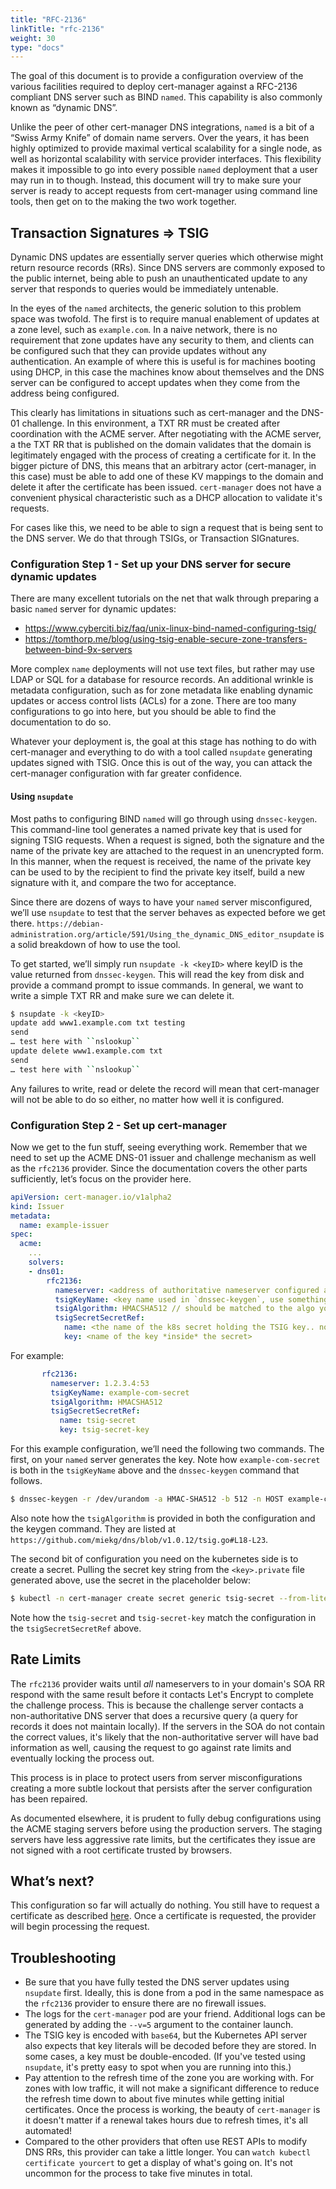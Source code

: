 ```yaml
---
title: "RFC-2136"
linkTitle: "rfc-2136"
weight: 30
type: "docs"
---
```


The goal of this document is to provide a configuration overview of the various
facilities required to deploy cert-manager against a RFC-2136 compliant DNS
server such as BIND `named`. This capability is also commonly known as “dynamic
DNS”.

Unlike the peer of other cert-manager DNS integrations, `named` is a bit of a
“Swiss Army Knife” of domain name servers. Over the years, it has been highly
optimized to provide maximal vertical scalability for a single node, as well as
horizontal scalability with service provider interfaces. This flexibility makes
it impossible to go into every possible `named` deployment that a user may run
in to though. Instead, this document will try to make sure your server is ready
to accept requests from cert-manager using command line tools, then get on to
the making the two work together.

## Transaction Signatures ⇒ TSIG

Dynamic DNS updates are essentially server queries which otherwise might return
resource records (RRs). Since DNS servers are commonly exposed to the public
internet, being able to push an unauthenticated update to any server that
responds to queries would be immediately untenable.

In the eyes of the `named` architects, the generic solution to this problem
space was twofold. The first is to require manual enablement of updates at a
zone level, such as `example.com`. In a naive network, there is no requirement
that zone updates have any security to them, and clients can be configured such
that they can provide updates without any authentication. An example of where
this is useful is for machines booting using DHCP, in this case the machines
know about themselves and the DNS server can be configured to accept updates
when they come from the address being configured.

This clearly has limitations in situations such as cert-manager and the DNS-01
challenge. In this environment, a TXT RR must be created after coordination with
the ACME server. After negotiating with the ACME server, a the TXT RR that is
published on the domain validates that the domain is legitimately engaged with
the process of creating a certificate for it. In the bigger picture of DNS, this
means that an arbitrary actor (cert-manager, in this case) must be able to add
one of these KV mappings to the domain and delete it after the certificate has
been issued. `cert-manager` does not have a convenient physical characteristic
such as a DHCP allocation to validate it's requests.

For cases like this, we need to be able to sign a request that is being sent to
the DNS server. We do that through TSIGs, or Transaction SIGnatures.

### Configuration Step 1 - Set up your DNS server for secure dynamic updates

There are many excellent tutorials on the net that walk through
preparing a basic `named` server for dynamic updates:

-  https://www.cyberciti.biz/faq/unix-linux-bind-named-configuring-tsig/
-  https://tomthorp.me/blog/using-tsig-enable-secure-zone-transfers-between-bind-9x-servers

More complex `name` deployments will not use text files, but rather may use LDAP
or SQL for a database for resource records. An additional wrinkle is metadata
configuration, such as for zone metadata like enabling dynamic updates or access
control lists (ACLs) for a zone.  There are too many configurations to go into
here, but you should be able to find the documentation to do so.

Whatever your deployment is, the goal at this stage has nothing to do with
cert-manager and everything to do with a tool called `nsupdate` generating
updates signed with TSIG. Once this is out of the way, you can attack the
cert-manager configuration with far greater confidence.

#### Using `nsupdate`

Most paths to configuring BIND `named` will go through using `dnssec-keygen`.
This command-line tool generates a named private key that is used for signing
TSIG requests. When a request is signed, both the signature and the name of the
private key are attached to the request in an unencrypted form.  In this manner,
when the request is received, the name of the private key can be used to by the
recipient to find the private key itself, build a new signature with it, and
compare the two for acceptance.

Since there are dozens of ways to have your `named` server misconfigured, we’ll
use `nsupdate` to test that the server behaves as expected before we get there.
`https://debian-administration.org/article/591/Using_the_dynamic_DNS_editor_nsupdate`
is a solid breakdown of how to use the tool.

To get started, we’ll simply run `nsupdate -k <keyID>` where keyID is the value
returned from `dnssec-keygen`. This will read the key from disk and provide a
command prompt to issue commands. In general, we want to write a simple TXT RR
and make sure we can delete it.

```bash
$ nsupdate -k <keyID>
update add www1.example.com txt testing
send
… test here with ``nslookup``
update delete www1.example.com txt
send
… test here with ``nslookup``
```

Any failures to write, read or delete the record will mean that cert-manager
will not be able to do so either, no matter how well it is configured.

### Configuration Step 2 - Set up cert-manager

Now we get to the fun stuff, seeing everything work. Remember that we need to
set up the ACME DNS-01 issuer and challenge mechanism as well as the `rfc2136`
provider. Since the documentation covers the other parts sufficiently, let’s
focus on the provider here.

```yaml
apiVersion: cert-manager.io/v1alpha2
kind: Issuer
metadata:
  name: example-issuer
spec:
  acme:
    ...
    solvers:
    - dns01:
        rfc2136:
          nameserver: <address of authoritative nameserver configured above>
          tsigKeyName: <key name used in `dnssec-keygen`, use something semantically meaningful in both environments>
          tsigAlgorithm: HMACSHA512 // should be matched to the algo you chose in `dnssec-keygen`
          tsigSecretSecretRef:
            name: <the name of the k8s secret holding the TSIG key.. not the key itself!>
            key: <name of the key *inside* the secret>
```

For example:

```yaml
       rfc2136:
         nameserver: 1.2.3.4:53
         tsigKeyName: example-com-secret
         tsigAlgorithm: HMACSHA512
         tsigSecretSecretRef:
           name: tsig-secret
           key: tsig-secret-key
```

For this example configuration, we’ll need the following two commands.  The
first, on your `named` server generates the key. Note how `example-com-secret`
is both in the `tsigKeyName` above and the `dnssec-keygen` command that follows.

```bash
$ dnssec-keygen -r /dev/urandom -a HMAC-SHA512 -b 512 -n HOST example-com-secret
```

Also note how the `tsigAlgorithm` is provided in both the configuration and the
keygen command. They are listed at
`https://github.com/miekg/dns/blob/v1.0.12/tsig.go#L18-L23`.

The second bit of configuration you need on the kubernetes side is to create a
secret. Pulling the secret key string from the `<key>.private` file generated
above, use the secret in the placeholder below:

```bash
$ kubectl -n cert-manager create secret generic tsig-secret --from-literal=tsig-secret-key=<somesecret>
```

Note how the `tsig-secret` and `tsig-secret-key` match the configuration in the
`tsigSecretSecretRef` above.

## Rate Limits

The `rfc2136` provider waits until *all* nameservers to in your domain's SOA RR
respond with the same result before it contacts Let's Encrypt to complete the
challenge process. This is because the challenge server contacts a
non-authoritative DNS server that does a recursive query (a query for records it
does not maintain locally). If the servers in the SOA do not contain the correct
values, it's likely that the non-authoritative server will have bad information
as well, causing the request to go against rate limits and eventually locking
the process out.

This process is in place to protect users from server misconfigurations creating
a more subtle lockout that persists after the server configuration has been
repaired.

As documented elsewhere, it is prudent to fully debug configurations using the
ACME staging servers before using the production servers. The staging servers
have less aggressive rate limits, but the certificates they issue are not signed
with a root certificate trusted by browsers.

## What’s next?

This configuration so far will actually do nothing. You still have to request a
certificate as described [here](../../../../usage/). Once a certificate is
requested, the provider will begin processing the request.

## Troubleshooting

- Be sure that you have fully tested the DNS server updates using `nsupdate`
  first. Ideally, this is done from a pod in the same namespace as the `rfc2136`
  provider to ensure there are no firewall issues.
- The logs for the `cert-manager` pod are your friend. Additional logs can be
  generated by adding the `--v=5` argument to the container launch.
- The TSIG key is encoded with `base64`, but the Kubernetes API server also
  expects that key literals will be decoded before they are stored. In some
  cases, a key must be double-encoded. (If you've tested using `nsupdate`, it's
  pretty easy to spot when you are running into this.)
- Pay attention to the refresh time of the zone you are working with. For zones
  with low traffic, it will not make a significant difference to reduce the
  refresh time down to about five minutes while getting initial certificates.
  Once the process is working, the beauty of `cert-manager` is it doesn't matter
  if a renewal takes hours due to refresh times, it's all automated!
- Compared to the other providers that often use REST APIs to modify DNS RRs,
  this provider can take a little longer.  You can `watch kubectl certificate
  yourcert` to get a display of what's going on. It's not uncommon for the process
  to take five minutes in total.
